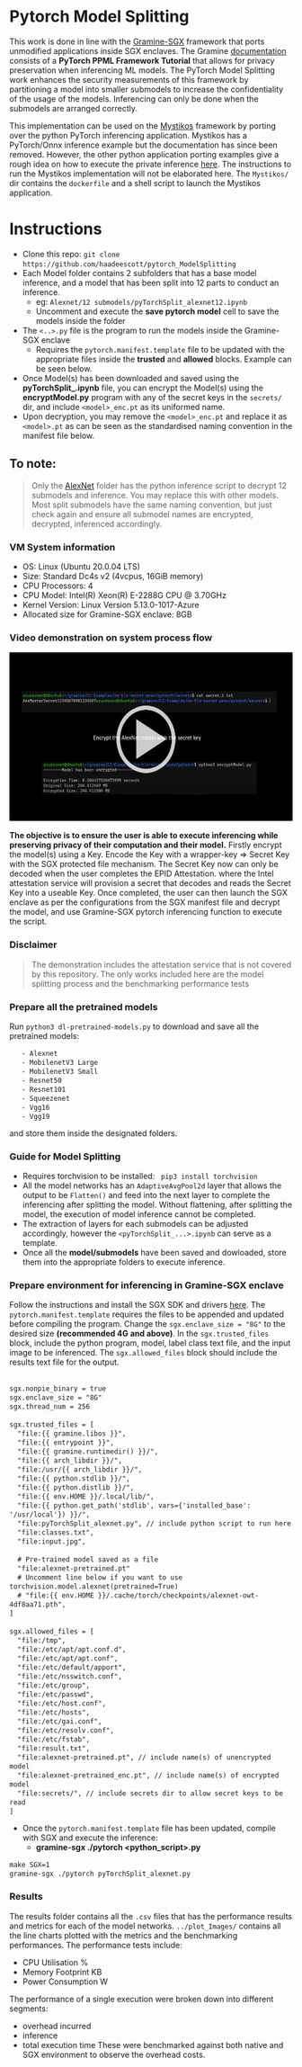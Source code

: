 # Pytorch Model Splitting
This work is done in line with the <a href="https://github.com/gramineproject/gramine">Gramine-SGX</a> framework that ports unmodified applications inside SGX enclaves. The Gramine <a href="https://gramine.readthedocs.io/en/stable/tutorials/pytorch/index.html">documentation</a> consists of a **PyTorch PPML Framework Tutorial** that allows for privacy preservation when inferencing ML models. The PyTorch Model Splitting work enhances the security measurements of this framework by partitioning a model into smaller submodels to increase the confidentiality of the usage of the models. Inferencing can only be done when the submodels are arranged correctly.

This implementation can be used on the <a href="https://github.com/deislabs/mystikos">Mystikos</a> framework by porting over the python PyTorch inferencing application. Mystikos has a PyTorch/Onnx inference example but the documentation has since been removed. However, the other python application porting examples give a rough idea on how to execute the private inference <a href="https://github.com/deislabs/mystikos/blob/main/doc/user-getting-started-docker-python.md">here</a>. The instructions to run the Mystikos implementation will not be elaborated here. The ```Mystikos/``` dir contains the ```dockerfile``` and a shell script to launch the Mystikos application.

# Instructions
* Clone this repo: `git clone https://github.com/haadeescott/pytorch_ModelSplitting `
* Each Model folder contains 2 subfolders that has a base model inference, and a model that has been split into 12 parts to conduct an inference.
   * eg: `Alexnet/12 submodels/pyTorchSplit_alexnet12.ipynb`
   * Uncomment and execute the **save pytorch model** cell to save the models inside the folder
* The `<..>.py` file is the program to run the models inside the Gramine-SGX enclave
   * Requires the `pytorch.manifest.template` file to be updated with the appropriate files inside the **trusted** and **allowed** blocks. Example can be seen below.
* Once Model(s) has been downloaded and saved using the **pyTorchSplit_<model>.ipynb** file, you can encrypt the Model(s) using the **encryptModel.py** program with any of the secret keys in the ```secrets/``` dir, and include ```<model>_enc.pt``` as its uniformed name. 
* Upon decryption, you may remove the ```<model>_enc.pt``` and replace it as ```<model>.pt``` as can be seen as the standardised naming convention in the manifest file below. 


## To note:
> Only the <a href="https://github.com/haadeescott/pytorch_ModelSplitting/blob/main/Alexnet/12%20submodels/pyTorchSplit_Alexnet_12.py">AlexNet</a> folder has the python inference script to decrypt 12 submodels and inference. You may replace this with other models. Most split submodels have the same naming convention, but just check again and ensure all submodel names are encrypted, decrypted, inferenced accordingly.


### VM System information
- OS: Linux (Ubuntu 20.0.04 LTS)
- Size: Standard Dc4s v2 (4vcpus, 16GiB memory)
- CPU Processors: 4
- CPU Model: Intel(R) Xeon(R) E-2288G CPU @ 3.70GHz
- Kernel Version: Linux Version 5.13.0-1017-Azure
- Allocated size for Gramine-SGX enclave: 8GB


### Video demonstration on system process flow
<a href="https://youtu.be/Zuak5Wn50jA" target="_blank">
<img src="https://github.com/haadeescott/pytorch_ModelSplitting/blob/main/Results/plot_Images/details_video.png" height="300" width="540">
</a>

**The objective is to ensure the user is able to execute inferencing while preserving privacy of their computation and their model.**
Firstly encrypt the model(s) using a Key. Encode the Key with a wrapper-key => Secret Key with the SGX protected file mechanism. The Secret Key now can only be decoded when the user completes the EPID Attestation. where the Intel attestation service will provision a secret that decodes and reads the Secret Key into a useable Key. Once completed, the user can then launch the SGX enclave as per the configurations from the SGX manifest file and decrypt the model, and use Gramine-SGX pytorch inferencing function to execute the script.

### Disclaimer
> The demonstration includes the attestation service that is not covered by this repository. The only works included here are the model splitting process and the benchmarking performance tests


### Prepare all the pretrained models
Run `python3 dl-pretrained-models.py` to download and save all the pretrained models:
```  
   - Alexnet
   - MobilenetV3 Large
   - MobilenetV3 Small
   - Resnet50
   - Resnet101
   - Squeezenet
   - Vgg16
   - Vgg19 
```
and store them inside the designated folders.

### Guide for Model Splitting
- Requires torchvision to be installed: `` pip3 install torchvision``
- All the model networks has an `AdaptiveAvgPool2d` layer that allows the output to be `Flatten()` and feed into the next layer to complete the inferencing after splitting the model. Without flattening, after splitting the model, the execution of model inference cannot be completed. 
- The extraction of layers for each submodels can be adjusted accordingly, however the `<pyTorchSplit_...>.ipynb` can serve as a template.
- Once all the **model/submodels** have been saved and dowloaded, store them into the appropriate folders to execute inference.

### Prepare environment for inferencing in Gramine-SGX enclave
Follow the instructions and install the SGX SDK and drivers [here](https://github.com/intel/linux-sgx.git). The `pytorch.manifest.template` requires the files to be appended and updated before compiling the program. Change the `sgx.enclave_size = "8G"` to the desired size **(recommended 4G and above)**. In the `sgx.trusted_files` block, include the python program, model, label class text file, and the input image to be inferenced. The `sgx.allowed_files` block should include the results text file for the output.

```

sgx.nonpie_binary = true
sgx.enclave_size = "8G"
sgx.thread_num = 256

sgx.trusted_files = [
  "file:{{ gramine.libos }}",
  "file:{{ entrypoint }}",
  "file:{{ gramine.runtimedir() }}/",
  "file:{{ arch_libdir }}/",
  "file:/usr/{{ arch_libdir }}/",
  "file:{{ python.stdlib }}/",
  "file:{{ python.distlib }}/",
  "file:{{ env.HOME }}/.local/lib/",
  "file:{{ python.get_path('stdlib', vars={'installed_base': '/usr/local'}) }}/",
  "file:pyTorchSplit_alexnet.py", // include python script to run here
  "file:classes.txt",
  "file:input.jpg",

  # Pre-trained model saved as a file
  "file:alexnet-pretrained.pt"
  # Uncomment line below if you want to use torchvision.model.alexnet(pretrained=True)
  # "file:{{ env.HOME }}/.cache/torch/checkpoints/alexnet-owt-4df8aa71.pth",
]

sgx.allowed_files = [
  "file:/tmp",
  "file:/etc/apt/apt.conf.d",
  "file:/etc/apt/apt.conf",
  "file:/etc/default/apport",
  "file:/etc/nsswitch.conf",
  "file:/etc/group",
  "file:/etc/passwd",
  "file:/etc/host.conf",
  "file:/etc/hosts",
  "file:/etc/gai.conf",
  "file:/etc/resolv.conf",
  "file:/etc/fstab",
  "file:result.txt",
  "file:alexnet-pretrained.pt", // include name(s) of unencrypted model
  "file:alexnet-pretrained_enc.pt", // include name(s) of encrypted model
  "file:secrets/", // include secrets dir to allow secret keys to be read
]
```
- Once the `pytorch.manifest.template` file has been updated, compile with SGX and execute the inference: 
  - **gramine-sgx ./pytorch <python_script>.py**
```
make SGX=1
gramine-sgx ./pytorch pyTorchSplit_alexnet.py
```

### Results
The results folder contains all the `.csv` files that has the performance results and metrics for each of the model networks. `../plot_Images/` contains all the line charts plotted with the metrics and the benchmarking performances. The performance tests include:
- CPU Utilisation %
- Memory Footprint KB
- Power Consumption W

The performance of a single execution were broken down into different segments:
- overhead incurred
- inference
- total execution time
These were benchmarked against both native and SGX environment to observe the overhead costs.

